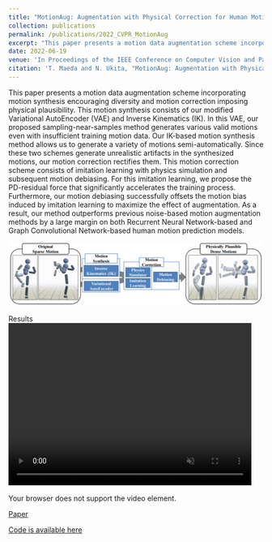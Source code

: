 ```yaml
---
title: "MotionAug: Augmentation with Physical Correction for Human Motion Prediction"
collection: publications
permalink: /publications/2022_CVPR_MotionAug
excerpt: "This paper presents a motion data augmentation scheme incorporating motion synthesis encouraging diversity and motion correction imposing physical plausibility." 
date: 2022-06-19
venue: 'In Proceedings of the IEEE Conference on Computer Vision and Pattern Recognition'
citation: 'T. Maeda and N. Ukita, "MotionAug: Augmentation with Physical Correction for Human Motion Prediction" CVPR2022'
---
```

This paper presents a motion data augmentation scheme incorporating motion synthesis encouraging diversity and motion correction imposing physical plausibility. This motion synthesis consists of our modified Variational AutoEncoder (VAE) and Inverse Kinematics (IK). In this VAE, our proposed sampling-near-samples method generates various valid motions even with insufficient training motion data. Our IK-based motion synthesis method allows us to generate a variety of motions semi-automatically. Since these two schemes generate unrealistic artifacts in the synthesized motions, our motion correction rectifies them. This motion correction scheme consists of imitation learning with physics simulation and subsequent motion debiasing. For this imitation learning, we propose the PD-residual force that significantly accelerates the training process. Furthermore, our motion debiasing successfully offsets the motion bias induced by imitation learning to maximize the effect of augmentation. As a result, our method outperforms previous noise-based motion augmentation methods by a large margin on both Recurrent Neural Network-based and Graph Convolutional Network-based human motion prediction models.

![Method Overview](/images/overview_MotionAug_cvpr2022.png)

Results
<video muted autoplay width="480" height="320" loop>
  <source src="/images/MotionAug_cvpr2022_resize.mp4" type="video/mp4">
  <p>Your browser does not support the video element.</p>
</video>

[Paper](https://arxiv.org/abs/2203.09116)

[Code is available here](https://github.com/meaten/MotionAug-CVPR2022)